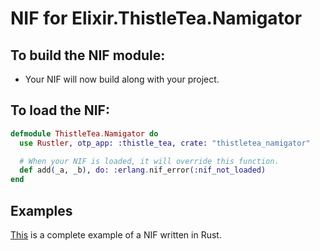 # NIF for Elixir.ThistleTea.Namigator

## To build the NIF module:

- Your NIF will now build along with your project.

## To load the NIF:

```elixir
defmodule ThistleTea.Namigator do
  use Rustler, otp_app: :thistle_tea, crate: "thistletea_namigator"

  # When your NIF is loaded, it will override this function.
  def add(_a, _b), do: :erlang.nif_error(:nif_not_loaded)
end
```

## Examples

[This](https://github.com/rusterlium/NifIo) is a complete example of a NIF written in Rust.
